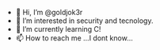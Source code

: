 - 👋 Hi, I’m @goldjok3r
- 👀 I’m interested in security and tecnology.
- 🌱 I’m currently learning C!
- 📫 How to reach me ...I dont know...

<!---
goldjok3r/goldjok3r is a ✨ special ✨ repository because its `README.md` (this file) appears on your GitHub profile.
You can click the Preview link to take a look at your changes.
--->
